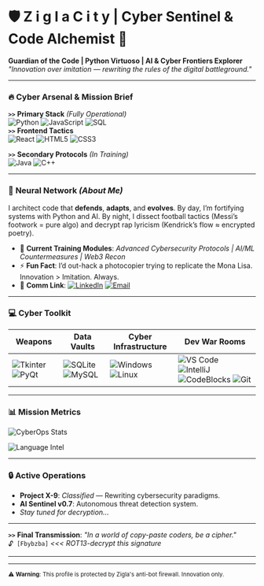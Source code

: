 # 🛡️ Z i g l a  C i t y  |  Cyber Sentinel & Code Alchemist 🔐

**Guardian of the Code | Python Virtuoso | AI & Cyber Frontiers Explorer**  
*"Innovation over imitation — rewriting the rules of the digital battleground."*

---

### 🔥 **Cyber Arsenal & Mission Brief**
**`>>`** **Primary Stack** *(Fully Operational)*  
![Python](https://img.shields.io/badge/-Python-3776AB?logo=python&logoColor=white&style=for-the-badge&logoWidth=30) 
![JavaScript](https://img.shields.io/badge/-JavaScript-F7DF1E?logo=javascript&logoColor=black&style=for-the-badge)
![SQL](https://img.shields.io/badge/-SQL-003B57?logo=postgresql&logoColor=white&style=for-the-badge)  
**`>>`** **Frontend Tactics**  
![React](https://img.shields.io/badge/-React-61DAFB?logo=react&logoColor=black&style=flat)
![HTML5](https://img.shields.io/badge/-HTML5-E34F26?logo=html5&logoColor=white&style=flat) 
![CSS3](https://img.shields.io/badge/-CSS3-1572B6?logo=css3&logoColor=white&style=flat)  

**`>>`** **Secondary Protocols** *(In Training)*  
![Java](https://img.shields.io/badge/-Java-007396?logo=java&logoColor=white&style=flat) 
![C++](https://img.shields.io/badge/-C++-00599C?logo=cplusplus&logoColor=white&style=flat)  

---

### 🧠 **Neural Network** *(About Me)*
I architect code that **defends**, **adapts**, and **evolves**. By day, I’m fortifying systems with Python and AI. By night, I dissect football tactics (Messi’s footwork = pure algo) and decrypt rap lyricism (Kendrick’s flow ≈ encrypted poetry).  

- 🧬 **Current Training Modules**: *Advanced Cybersecurity Protocols | AI/ML Countermeasures | Web3 Recon*  
- ⚡ **Fun Fact**: I’d out-hack a photocopier trying to replicate the Mona Lisa. Innovation > Imitation. Always.  
- 📡 **Comm Link**: [![LinkedIn](https://img.shields.io/badge/-LinkedIn-0A66C2?style=flat&logo=linkedin)](https://www.linkedin.com/in/ziglacity) [![Email](https://img.shields.io/badge/-Email-EA4335?style=flat&logo=gmail)](mailto:ziglacity@gmail.com)

---

### 💻 **Cyber Toolkit**
| **Weapons**                    | **Data Vaults**              | **Cyber Infrastructure**               | **Dev War Rooms**                     |
|---------------------------------|------------------------------|-----------------------------------------|----------------------------------------|
| ![Tkinter](https://img.shields.io/badge/-Tkinter-2C5BB4?logo=python) ![PyQt](https://img.shields.io/badge/-PyQt5-41CD52?logo=qt) | ![SQLite](https://img.shields.io/badge/-SQLite-003B57?logo=sqlite) ![MySQL](https://img.shields.io/badge/-MySQL-4479A1?logo=mysql) | ![Windows](https://img.shields.io/badge/-Windows-0078D6?logo=windows) ![Linux](https://img.shields.io/badge/-Linux-FCC624?logo=linux) | ![VS Code](https://img.shields.io/badge/-VS%20Code-007ACC?logo=visualstudiocode) ![IntelliJ](https://img.shields.io/badge/-IntelliJ-000000?logo=intellijidea) ![CodeBlocks](https://img.shields.io/badge/-Code%20Blocks-273058?logo=codeblocks) ![Git](https://img.shields.io/badge/-Git-F05032?logo=git) |

---

### 📊 **Mission Metrics**
![CyberOps Stats](https://github-readme-stats.vercel.app/api?username=ZiglaCity&show_icons=true&theme=nightowl&hide_border=true&bg_color=0D1117&title_color=2F81F7&icon_color=2F81F7)

![Language Intel](https://github-readme-stats.vercel.app/api/top-langs/?username=ZiglaCity&layout=compact&theme=nightowl&hide_border=true&bg_color=0D1117&title_color=2F81F7)

---

### 🔒 **Active Operations**
- **Project X-9**: *Classified* — Rewriting cybersecurity paradigms.  
- **AI Sentinel v0.7**: Autonomous threat detection system.  
- *Stay tuned for decryption...*

---

**`>>`** **Final Transmission**: *"In a world of copy-paste coders, be a cipher."*  
`🔓 [Fbybzba]` *<<< ROT13-decrypt this signature*

---
---

<sub>⚠️ **Warning**: This profile is protected by Zigla's anti-bot firewall. Innovation only.</sub>
